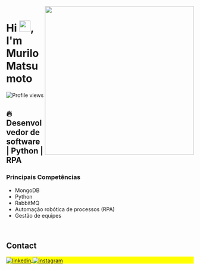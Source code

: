 <img align="right" height="400em" src="https://raw.githubusercontent.com/gist/murilomatsumoto/0f38d37978ce1987fdbaa17cd4a7e1a2/raw/04193d80e02fe7d61e5475f560c47ed9b3eb7c63/githubcard.svg"/>
<h1 align="left">Hi <img src="[https://raw.githubusercontent.com/kaueMarques/kaueMarques/master/hi.gif](https://github.com/Tarikul-Islam-Anik/Animated-Fluent-Emojis/blob/master/Emojis/Hand%20gestures/Hand%20with%20Fingers%20Splayed%20Light%20Skin%20Tone.png?raw=true)" height="30px">, I'm Murilo Matsumoto</h1>
<p align="left"> <img src="https://komarev.com/ghpvc/?username=murilomatsumoto&color=yellow" alt="Profile views" /> </p>

## 🔥 Desenvolvedor de software | Python | RPA 

### Principais Competências

- MongoDB
- Python
- RabbitMQ
- Automação robótica de processos (RPA)
- Gestão de equipes



<br>

<!-- ## 🛠 &nbsp;Tech Stack

![JavaScript](https://img.shields.io/badge/-JavaScript-05122A?style=flat&logo=javascript)&nbsp;
![Node.js](https://img.shields.io/badge/-Node.js-05122A?style=flat&logo=node.js)&nbsp;
![HTML](https://img.shields.io/badge/-HTML-05122A?style=flat&logo=HTML5)&nbsp;
![CSS](https://img.shields.io/badge/-CSS-05122A?style=flat&logo=CSS3&logoColor=1572B6)&nbsp;
![React](https://img.shields.io/badge/-React-05122A?style=flat&logo=react)&nbsp;
![Git](https://img.shields.io/badge/-Git-05122A?style=flat&logo=git)&nbsp;
![GitHub](https://img.shields.io/badge/-GitHub-05122A?style=flat&logo=github)&nbsp;
![Markdown](https://img.shields.io/badge/-Markdown-05122A?style=flat&logo=markdown)&nbsp;
![Visual Studio Code](https://img.shields.io/badge/-Visual%20Studio%20Code-05122A?style=flat&logo=visual-studio-code&logoColor=007ACC)&nbsp;
![PostgreSQL](https://img.shields.io/badge/-PostgreSQL-05122A?style=flat&logo=postgresql)&nbsp;
![SQLite](https://img.shields.io/badge/-SQLite-05122A?style=flat&logo=sqlite)&nbsp; -->

<!-- <br><br> -->


## Contact

<p align="left" style="background:yellow">



<a href="https://www.linkedin.com/in/murilo-matsumoto-ramos-569ba486/" target="_blank">
  <img align="center" src="https://img.shields.io/badge/-murilomatsumoto-05122A?style=flat&logo=linkedin" alt="linkedin"/>
</a>
<a href="https://instagram.com/murilo.matsumoto?utm_source=qr&igshid=MzNlNGNkZWQ4Mg%3D%3D" target="_blank">
 <img align="center" src="https://img.shields.io/badge/-murilomatsumoto-05122A?style=flat&logo=instagram" alt="instagram"/>
</a>

</p>



